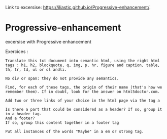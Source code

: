 Link to excersise: https://iliastic.github.io/Progressive-enhancement/.

# Progressive-enhancement

excersise with Progressive enhancement

Exercices :

    Translate this txt document into semantic html, using the right html tags : h1, h2, blockquote, q, img, p, hr, figure and caption, table, th, tr, td, ul or ol andli.
    
    No div or span: they do not provide any semantics.
    
    Find, for each of these tags, the origin of their name (that's how we remember them). If in doubt, look for the answer on html5doctor.com.
    
    Add two or three links of your choice in the html page via the tag a
    
    Is there a part that could be considered as a header? If so, group it in a header tag.
    And a footer? 
    If so, group this content together in a footer tag
    
    Put all instances of the words "Maybe" in a em or strong tag.